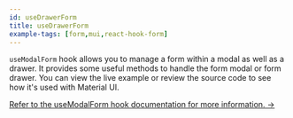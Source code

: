 ```yaml
---
id: useDrawerForm
title: useDrawerForm
example-tags: [form,mui,react-hook-form]
---
```


`useModalForm` hook allows you to manage a form within a modal as well as a drawer. It provides some useful methods to handle the form modal or form drawer. You can view the live example or review the source code to see how it's used with Material UI.

[Refer to the useModalForm hook documentation for more information. →](/docs/packages/documentation/react-hook-form/useModalForm/)

<CodeSandboxExample path="form-mui-use-drawer-form" />
